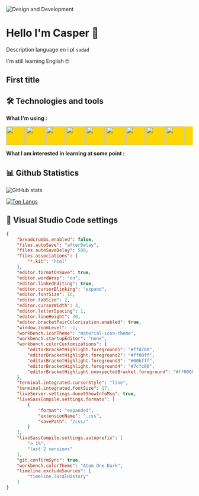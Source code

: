 ![Design and Development](http://zmudakacper.pl/image/github/baner.png)

# Hello I'm Casper 🌊

Description
language en i pl
`sadad`

I'm still learning English 🤓

## First title

## 🛠 Technologies and tools

**What I'm using :**

<p style="background-color: gold; height: 50px;">
    <img style="height: 50px;" src="http://www.zmudakacper.pl/image/github/html.png"></img>
    <img style="height: 50px;" src="http://www.zmudakacper.pl/image/github/css.png"></img>
    <img style="height: 50px;" src="http://www.zmudakacper.pl/image/github/sass.png"></img>
    <img style="height: 50px;" src="http://www.zmudakacper.pl/image/github/js.png"></img>
    <img style="height: 50px;" src="http://www.zmudakacper.pl/image/github/git.png"></img>
    <img style="height: 50px;" src="http://www.zmudakacper.pl/image/github/github.png"></img>
    <img style="height: 50px;" src="http://www.zmudakacper.pl/image/github/gulp.png"></img>
    <img style="height: 50px;" src="http://www.zmudakacper.pl/image/github/npm.png"></img>
    <img style="height: 50px;" src="http://www.zmudakacper.pl/image/github/vsc.png"></img>
</p>


**What I am interested in learning at some point :**















## 📊 Github Statistics

![GitHub stats](https://github-readme-stats.vercel.app/api?username=CasperZmuda&show_icons=true)

[![Top Langs](https://github-readme-stats.vercel.app/api/top-langs/?username=CasperZmuda)](https://github.com/anuraghazra/github-readme-stats)












## 🔮 Visual Studio Code settings

```json
{
    "breadcrumbs.enabled": false,
    "files.autoSave": "afterDelay",
    "files.autoSaveDelay": 500,
    "files.associations": {
        "*.kit": "html"
    },
    "editor.formatOnSave": true,
    "editor.wordWrap": "on",
    "editor.linkedEditing": true,
    "editor.cursorBlinking": "expand",
    "editor.fontSize": 16,
    "editor.tabSize": 2,
    "editor.cursorWidth": 3,
    "editor.letterSpacing": 1,
    "editor.lineHeight": 30,
    "editor.bracketPairColorization.enabled": true,
    "window.zoomLevel": -1,
    "workbench.iconTheme": "material-icon-theme",
    "workbench.startupEditor": "none",
    "workbench.colorCustomizations": {
        "editorBracketHighlight.foreground1": "#ffd700",
        "editorBracketHighlight.foreground2": "#ff00ff",
        "editorBracketHighlight.foreground3": "#00bfff",
        "editorBracketHighlight.foreground4": "#7cfc00",
        "editorBracketHighlight.unexpectedBracket.foreground": "#ff0000"
    },
    "terminal.integrated.cursorStyle": "line",
    "terminal.integrated.fontSize": 17,
    "liveServer.settings.donotShowInfoMsg": true,
    "liveSassCompile.settings.formats": [
        {
            "format": "expanded",
            "extensionName": ".css",
            "savePath": "/css/"
        }
    ],
    "liveSassCompile.settings.autoprefix": [
        "> 1%",
        "last 2 versions"
    ],
    "git.confirmSync": true,
    "workbench.colorTheme": "Atom One Dark",
    "timeline.excludeSources": [
        "timeline.localHistory"
    ]
}
```
